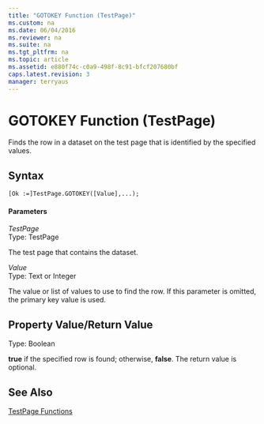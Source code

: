 ```yaml
---
title: "GOTOKEY Function (TestPage)"
ms.custom: na
ms.date: 06/04/2016
ms.reviewer: na
ms.suite: na
ms.tgt_pltfrm: na
ms.topic: article
ms.assetid: e880f74c-c0a9-498f-8c91-bfcf207680bf
caps.latest.revision: 3
manager: terryaus
---
```

# GOTOKEY Function (TestPage)
Finds the row in a dataset on the test page that is identified by the specified values.  
  
## Syntax  
  
```  
[Ok :=]TestPage.GOTOKEY([Value],...);  
```  
  
#### Parameters  
 *TestPage*  
 Type: TestPage  
  
 The test page that contains the dataset.  
  
 *Value*  
 Type: Text or Integer  
  
 The value or list of values to use to find the row. If this parameter is omitted, the primary key value is used.  
  
## Property Value\/Return Value  
 Type: Boolean  
  
 **true** if the specified row is found; otherwise, **false**. The return value is optional.  
  
## See Also  
 [TestPage Functions](TestPage-Functions.md)
